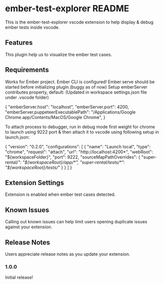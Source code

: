 # ember-test-explorer README

This is the ember-test-explorer vscode extension to help display & debug ember tests inside vscode.

## Features

This plugin help us to visualize the ember test cases.

## Requirements

Works for Ember project. Ember CLI is configured!
Ember serve should be started before initializing plugin.(buggy as of now)
Setup emberServer contributes property, default: (Updated in workspace settings.json file under .vscode folder)

{
"emberServer.host": "localhost",
"emberServer.port": 4200,
"emberServer.puppeteerExecutablePath": "/Applications/Google Chrome.app/Contents/MacOS/Google Chrome",
}

To attach process to debugger, run in debug mode first weight for chrome to launch using 9222 port & then attach it to vscode using following setup in launch.json:

{
  "version": "0.2.0",
  "configurations": [
    {
      "name": "Launch local",
      "type": "chrome",
      "request": "attach",
      "url": "http://localhost:4200*",
      "webRoot": "${workspaceFolder}",
      "port": 9222,
      "sourceMapPathOverrides": {
        "super-rental/*": "${workspaceRoot}/app/*",
        "super-rental/tests/*": "${workspaceRoot}/tests/*"
      }
    }
  ]
}

## Extension Settings

Extension is enabled when ember test cases detected.

## Known Issues

Calling out known issues can help limit users opening duplicate issues against your extension.

## Release Notes

Users appreciate release notes as you update your extension.

### 1.0.0

Initial release!
